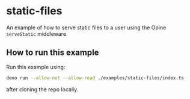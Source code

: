 # static-files

An example of how to serve static files to a user using the Opine `serveStatic`
middleware.

## How to run this example

Run this example using:

```bash
deno run --allow-net --allow-read ./examples/static-files/index.ts
```

after cloning the repo locally.
